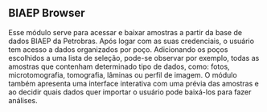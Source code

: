 ## BIAEP Browser

Esse módulo serve para acessar e baixar amostras a partir da base de dados BIAEP da Petrobras. Após logar com as suas credenciais, o usuário tem acesso a dados organizados por poço. Adicionando os poços escolhidos a uma lista de seleção, pode-se observar por exemplo, todas as amostras que contenham determinado tipo de dados, como: fotos, microtomografia, tomografia, lâminas ou perfil de imagem. O módulo também apresenta uma interface interativa com uma prévia das amostras e ao decidir quais dados quer importar o usuário pode baixá-los para fazer análises.
